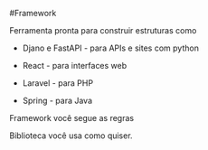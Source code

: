 #Framework

Ferramenta pronta para construir estruturas como

- Djano e FastAPI - para APIs e sites com python

- React - para interfaces web

- Laravel - para PHP

- Spring - para Java

Framework você segue as regras

Biblioteca você usa como quiser.
